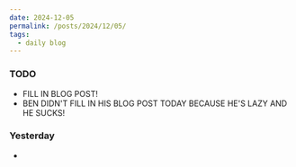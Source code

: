 ```yaml
---
date: 2024-12-05
permalink: /posts/2024/12/05/
tags:
  - daily blog
---
```


### TODO
- FILL IN BLOG POST! 
- BEN DIDN'T FILL IN HIS BLOG POST TODAY BECAUSE HE'S LAZY AND HE SUCKS!

### Yesterday
- 
